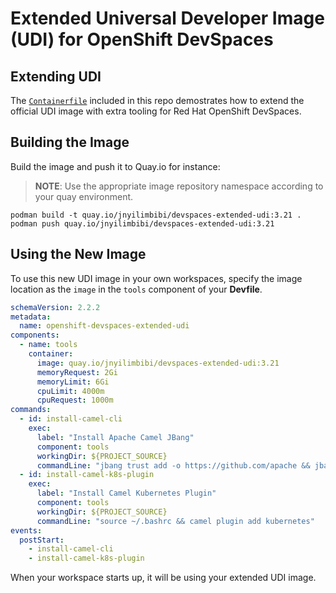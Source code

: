 # Extended Universal Developer Image (UDI) for OpenShift DevSpaces

## Extending UDI
 
The [`Containerfile`](./Containerfile) included in this repo demostrates how to extend the official UDI image with extra tooling for Red Hat OpenShift DevSpaces.

## Building the Image

Build the image and push it to Quay.io for instance:
> **NOTE**: Use the appropriate image repository namespace according to your quay environment.

```
podman build -t quay.io/jnyilimbibi/devspaces-extended-udi:3.21 .
podman push quay.io/jnyilimbibi/devspaces-extended-udi:3.21
```

## Using the New Image

To use this new UDI image in your own workspaces, specify the image location as the `image` in the `tools` component of your **Devfile**.

```yaml
schemaVersion: 2.2.2
metadata:
  name: openshift-devspaces-extended-udi
components:
  - name: tools
    container:
      image: quay.io/jnyilimbibi/devspaces-extended-udi:3.21
      memoryRequest: 2Gi
      memoryLimit: 6Gi
      cpuLimit: 4000m
      cpuRequest: 1000m
commands:
  - id: install-camel-cli
    exec:
      label: "Install Apache Camel JBang"
      component: tools
      workingDir: ${PROJECT_SOURCE}
      commandLine: "jbang trust add -o https://github.com/apache && jbang app install --verbose --name=camel /home/tooling/CamelJBang.java"
  - id: install-camel-k8s-plugin
    exec:
      label: "Install Camel Kubernetes Plugin"
      component: tools
      workingDir: ${PROJECT_SOURCE}
      commandLine: "source ~/.bashrc && camel plugin add kubernetes"
events:
  postStart:
    - install-camel-cli
    - install-camel-k8s-plugin
```

When your workspace starts up, it will be using your extended UDI image.
